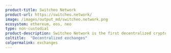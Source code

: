 ```yaml
---
product-title: Switcheo Network
product-url: https://switcheo.network/
image: /images/output_md/switcheo.network.png
ecosystem: ethereum, eos, neo
type: non-custodial
product-description: Switcheo Network is the first decentralized cryptocurrency exchange on the NEO blockchain allows cross-chain swapping and trading of EOS, Ethereum and NEO tokens.
coltitle:  "Decentralized exchanges"
colpermalink: exchanges
---
```


